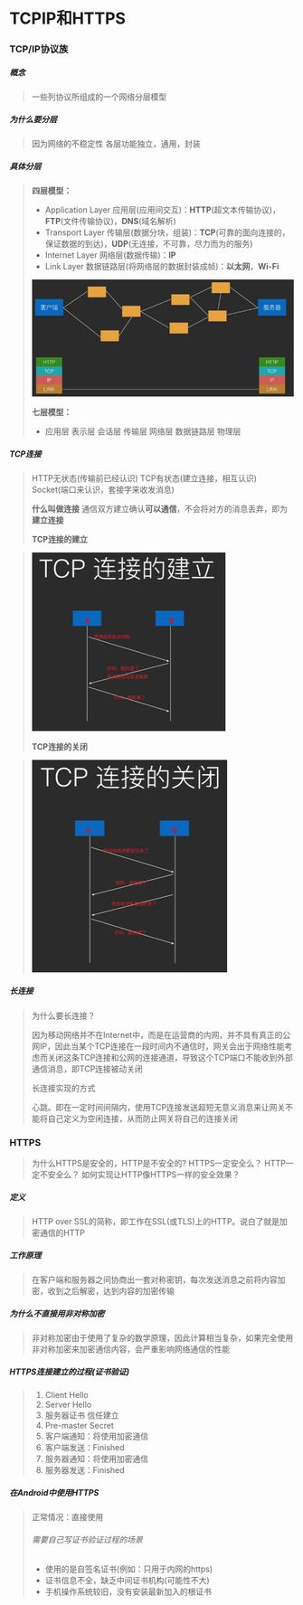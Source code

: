 # TCPIP和HTTPS

### TCP/IP协议族

##### 概念
> 一些列协议所组成的一个网络分层模型
> 

##### 为什么要分层
> 因为网络的不稳定性
> 各层功能独立，通用，封装

##### 具体分层
> **四层模型：**
>
> - Application Layer  应用层(应用间交互)：**HTTP**(超文本传输协议)，**FTP**(文件传输协议)，**DNS**(域名解析)
> - Transport Layer  传输层(数据分块，组装)：**TCP**(可靠的面向连接的，保证数据的到达)，**UDP**(无连接，不可靠，尽力而为的服务)
> - Internet Layer  网络层(数据传输)：**IP**
> - Link Layer  数据链路层(将网络层的数据封装成帧)：**以太网**，**Wi-Fi**
> <img src="./image/04tcpip1.jpg"  alt="具体分层" style="zoom:70%;"/>
>
> **七层模型：**
>
> - 应用层  表示层  会话层  传输层  网络层  数据链路层  物理层
> 

##### TCP连接
> HTTP无状态(传输前已经认识)
> TCP有状态(建立连接，相互认识)
> Socket(端口来认识，套接字来收发消息)
>
> **什么叫做连接**
> 通信双方建立确认**可以通信**，不会将对方的消息丢弃，即为**建立连接**
>
> **TCP连接的建立**

> <img src="./image/04tcpip2.jpg"  alt="TCP连接的建立" style="zoom:50%;"/>
> 
> **TCP连接的关闭**

> <img src="./image/04tcpip3.jpg"  alt="TCP连接的关闭" style="zoom:50%;"/>

##### 长连接
> 为什么要长连接？
>
> 因为移动网络并不在Internet中，而是在运营商的内网，并不具有真正的公网IP，因此当某个TCP连接在一段时间内不通信时，网关会出于网络性能考虑而关闭这条TCP连接和公网的连接通道，导致这个TCP端口不能收到外部通信消息，即TCP连接被动关闭
>
> 长连接实现的方式
>
> 心跳。即在一定时间间隔内，使用TCP连接发送超短无意义消息来让网关不能将自己定义为空闲连接，从而防止网关将自己的连接关闭
> 

### HTTPS
> 为什么HTTPS是安全的，HTTP是不安全的?
> HTTPS一定安全么？
> HTTP一定不安全么？
> 如何实现让HTTP像HTTPS一样的安全效果？

##### 定义

>HTTP over SSL的简称，即工作在SSL(或TLS)上的HTTP。说白了就是加密通信的HTTP
>

##### 工作原理
> 在客户端和服务器之间协商出一套对称密钥，每次发送消息之前将内容加密，收到之后解密，达到内容的加密传输
> 

##### 为什么不直接用非对称加密
> 非对称加密由于使用了复杂的数学原理，因此计算相当复杂，如果完全使用非对称加密来加密通信内容，会严重影响网络通信的性能
> 

##### HTTPS连接建立的过程(证书验证)
> 1. Client Hello
> 2. Server Hello
> 3. 服务器证书  信任建立
> 4. Pre-master Secret
> 5. 客户端通知：将使用加密通信
> 6. 客户端发送：Finished
> 7. 服务器通知：将使用加密通信
> 8. 服务器发送：Finished
> 

##### 在Android中使用HTTPS
> 正常情况：直接使用
>
> ###### 需要自己写证书验证过程的场景
>
> - 使用的是自签名证书(例如：只用于内网的https)
> - 证书信息不全，缺乏中间证书机构(可能性不大)
> - 手机操作系统较旧，没有安装最新加入的根证书
> 

